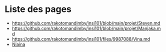 # Liste des pages

- https://github.com/rakotomandimby/insi101/blob/main/projet/Steven.md
- https://github.com/rakotomandimby/insi101/blob/main/projet/Manjaka.md
- https://github.com/rakotomandimby/insi101/files/9987088/Vina.md
- [Niaina]("https://github.com/rakotomandimby/insi101/blob/main/projet/niaina.md")